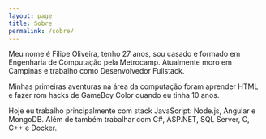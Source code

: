 ```yaml
---
layout: page
title: Sobre
permalink: /sobre/
---
```


Meu nome é Filipe Oliveira, tenho 27 anos, sou casado e formado em Engenharia de Computação pela Metrocamp. Atualmente moro em Campinas e trabalho como Desenvolvedor Fullstack.

Minhas primeiras aventuras na área da computação foram aprender HTML e fazer rom hacks de GameBoy Color quando eu tinha 10 anos.

Hoje eu trabalho principalmente com stack JavaScript: Node.js, Angular e MongoDB. Além de também trabalhar com C#, ASP.NET, SQL Server, C, C++ e Docker.
